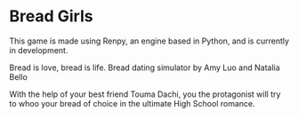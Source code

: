 # Bread Girls


This game is made using Renpy, an engine based in Python, and is currently in development.

Bread is love, bread is life.
Bread dating simulator by Amy Luo and Natalia Bello

With the help of your best friend Touma Dachi, you the protagonist will try to whoo your bread of choice in the ultimate High School romance.
